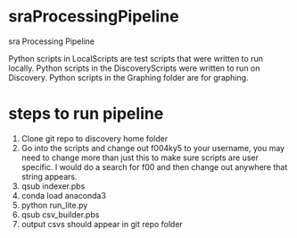 # sraProcessingPipeline
sra Processing Pipeline

Python scripts in LocalScripts are test scripts that were written to run locally. Python scripts in the DiscoveryScripts were written to run on Discovery. Python scripts in the Graphing folder are for graphing.

# steps to run pipeline
1. Clone git repo to discovery home folder
2. Go into the scripts and change out f004ky5 to your username, you may need to change more than just this to make sure scripts are user specific. I would do a search for f00 and then change out anywhere that string appears.
3. qsub indexer.pbs
4. conda load anaconda3
5. python run_lite.py
6. qsub csv_builder.pbs
7. output csvs should appear in git repo folder
